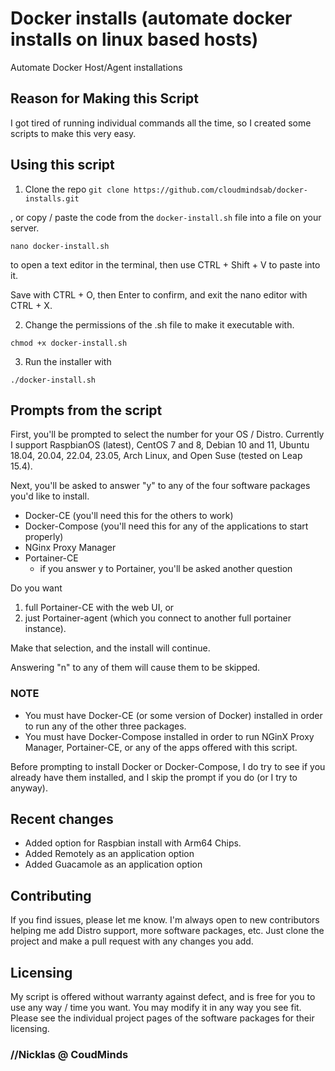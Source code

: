 # Docker installs (automate docker installs on linux based hosts)

Automate Docker Host/Agent installations

## Reason for Making this Script

I got tired of running individual commands all the time, so I created some scripts to make this very easy.  

## Using this script

1. Clone the repo
`git clone https://github.com/cloudmindsab/docker-installs.git`

, or copy / paste the code from the `docker-install.sh` file into a file on your server.  

`nano docker-install.sh`

to open a text editor in the terminal, then use CTRL + Shift + V to paste into it.

Save with CTRL + O, then Enter to confirm, and exit the nano editor with CTRL + X.

2. Change the permissions of the .sh file to make it executable with.

`chmod +x docker-install.sh`

3. Run the installer with

`./docker-install.sh`

## Prompts from the script

First, you'll be prompted to select the number for your OS / Distro.  Currently I support RaspbianOS (latest), CentOS 7 and 8, Debian 10 and 11, Ubuntu 18.04, 20.04, 22.04, 23.05, Arch Linux, and Open Suse (tested on Leap 15.4).  

Next, you'll be asked to answer "y" to any of the four software packages you'd like to install.  

- Docker-CE (you'll need this for the others to work)
- Docker-Compose (you'll need this for any of the applications to start properly)
- NGinx Proxy Manager
- Portainer-CE
  - if you answer y to Portainer, you'll be asked another question

Do you want

  1. full Portainer-CE with the web UI, or
  2. just Portainer-agent (which you connect to another full portainer instance).  

Make that selection, and the install will continue.

Answering "n" to any of them will cause them to be skipped.

### NOTE

- You must have Docker-CE (or some version of Docker) installed in order to run any of the other three packages.
- You must have Docker-Compose installed in order to run NGinX Proxy Manager, Portainer-CE, or any of the apps offered with this script.

Before prompting to install Docker or Docker-Compose, I do try to see if you already have them installed, and I skip the prompt if you do (or I try to anyway).

## Recent changes

- Added option for Raspbian install with Arm64 Chips.
- Added Remotely as an application option
- Added Guacamole as an application option

## Contributing

If you find issues, please let me know. I'm always open to new contributors helping me add Distro support, more software packages, etc.  Just clone the project and make a pull request with any changes you add.

## Licensing

My script is offered without warranty against defect, and is free for you to use any way / time you want.  You may modify it in any way you see fit.  Please see the individual project pages of the software packages for their licensing.

### //Nicklas @ CoudMinds
